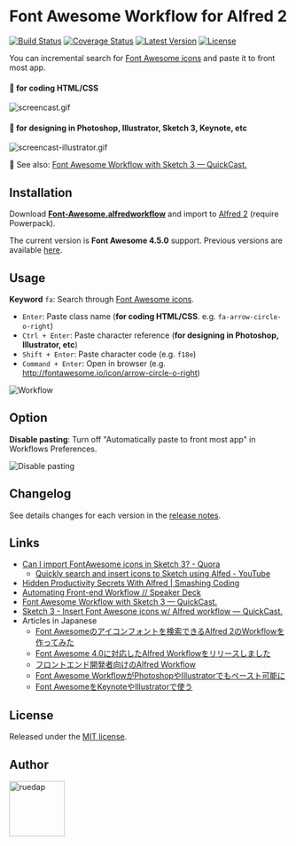 # Font Awesome Workflow for Alfred 2

[![Build Status](http://img.shields.io/travis/ruedap/alfred2-font-awesome-workflow.svg?style=flat-square)](https://travis-ci.org/ruedap/alfred2-font-awesome-workflow)
[![Coverage Status](http://img.shields.io/coveralls/ruedap/alfred2-font-awesome-workflow/master.svg?style=flat-square)](https://coveralls.io/r/ruedap/alfred2-font-awesome-workflow)
[![Latest Version](http://img.shields.io/github/release/ruedap/alfred2-font-awesome-workflow.svg?style=flat-square)](https://github.com/ruedap/alfred2-font-awesome-workflow/releases)
[![License](http://img.shields.io/badge/license-MIT-blue.svg?style=flat-square)](http://ruedap.mit-license.org/2015)

You can incremental search for [Font Awesome icons](http://fontawesome.io/icons/) and paste it to front most app.

#### :pencil: for coding HTML/CSS
![screencast.gif](https://github.com/ruedap/alfred2-font-awesome-workflow/raw/master/screenshots/screencast.gif)

#### :art: for designing in Photoshop, Illustrator, Sketch 3, Keynote, etc
![screencast-illustrator.gif](https://github.com/ruedap/alfred2-font-awesome-workflow/raw/master/screenshots/screencast-illustrator.gif)

:gem: See also: [Font Awesome Workflow with Sketch 3 — QuickCast.](http://quick.as/46rbfrqr)


## Installation

Download **[Font-Awesome.alfredworkflow](https://github.com/ruedap/alfred2-font-awesome-workflow/raw/master/Font-Awesome.alfredworkflow)** and import to [Alfred 2](http://www.alfredapp.com/) (require Powerpack).

The current version is **Font Awesome 4.5.0** support. Previous versions are available [here](https://github.com/ruedap/alfred2-font-awesome-workflow/releases).


## Usage

**Keyword** `fa`: Search through [Font Awesome icons](http://fontawesome.io/icons/).

* `Enter`: Paste class name (**for coding HTML/CSS**. e.g. `fa-arrow-circle-o-right`)
* `Ctrl + Enter`: Paste character reference (**for designing in Photoshop, Illustrator, etc**)
* `Shift + Enter`: Paste character code (e.g. `f18e`)
* `Command + Enter`: Open in browser (e.g. <http://fontawesome.io/icon/arrow-circle-o-right>)

![Workflow](https://github.com/ruedap/alfred2-font-awesome-workflow/raw/master/screenshots/workflow.png)


## Option

**Disable pasting**: Turn off "Automatically paste to front most app" in Workflows Preferences.

![Disable pasting](https://github.com/ruedap/alfred2-font-awesome-workflow/raw/master/screenshots/option-disable-pasting.png)


## Changelog

See details changes for each version in the [release notes](https://github.com/ruedap/alfred2-font-awesome-workflow/releases).


## Links

* [Can I import FontAwesome icons in Sketch 3? - Quora](http://www.quora.com/Can-I-import-FontAwesome-icons-in-Sketch-3)
    * [Quickly search and insert icons to Sketch using Alfed - YouTube](https://www.youtube.com/watch?v=nEFW_NmC-TA)
* [Hidden Productivity Secrets With Alfred | Smashing Coding](http://coding.smashingmagazine.com/2013/10/25/hidden-productivity-secrets-with-alfred/)
* [Automating Front-end Workflow // Speaker Deck](https://speakerdeck.com/addyosmani/automating-front-end-workflow)
* [Font Awesome Workflow with Sketch 3 — QuickCast.](http://quick.as/46rbfrqr)
* [Sketch 3 - Insert Font Awesone icons w/ Alfred workflow — QuickCast.](http://quick.as/dvxup47)
* Articles in Japanese
    * [Font Awesomeのアイコンフォントを検索できるAlfred 2のWorkflowを作ってみた](http://blog.ruedap.com/2013/08/07/alfred2-font-awesome-workflow)
    * [Font Awesome 4.0に対応したAlfred Workflowをリリースしました](http://blog.ruedap.com/2013/10/25/alfred-workflow-for-font-awesome-4)
    * [フロントエンド開発者向けのAlfred Workflow](http://blog.ruedap.com/2013/10/30/alfred-workflow-for-front-end-developers)
    * [Font Awesome WorkflowがPhotoshopやIllustratorでもペースト可能に](http://blog.ruedap.com/2013/11/18/font-awesome-workflow-for-web-designers)
    * [Font AwesomeをKeynoteやIllustratorで使う](http://takanomasahiro.tumblr.com/post/78678195177/font-awesome-keynote-illustrator)



## License

Released under the [MIT license](http://ruedap.mit-license.org/2015).


## Author

<a href="https://github.com/ruedap"><img src="https://dl.dropboxusercontent.com/u/281168/images/github-ruedap-avatar-1500x1500.png" alt="ruedap" title="ruedap" width="100" height="100"></a>

